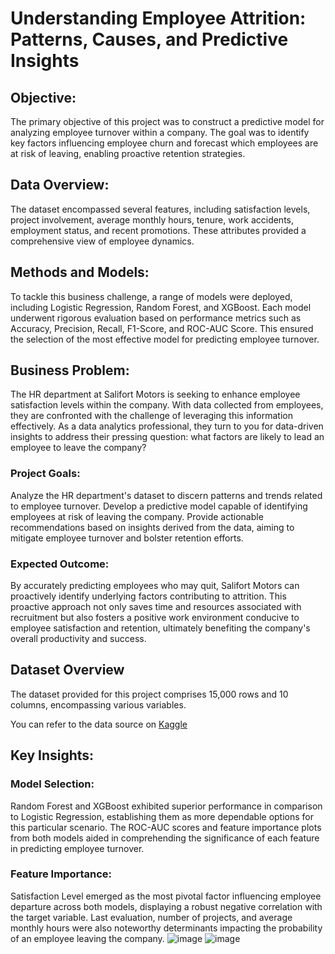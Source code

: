 # Understanding Employee Attrition: Patterns, Causes, and Predictive Insights

## Objective:
The primary objective of this project was to construct a predictive model for analyzing employee turnover within a company. The goal was to identify key factors influencing employee churn and forecast which employees are at risk of leaving, enabling proactive retention strategies.

## Data Overview:
The dataset encompassed several features, including satisfaction levels, project involvement, average monthly hours, tenure, work accidents, employment status, and recent promotions. These attributes provided a comprehensive view of employee dynamics.

## Methods and Models:
To tackle this business challenge, a range of models were deployed, including Logistic Regression, Random Forest, and XGBoost. Each model underwent rigorous evaluation based on performance metrics such as Accuracy, Precision, Recall, F1-Score, and ROC-AUC Score. This ensured the selection of the most effective model for predicting employee turnover.

## Business Problem:
The HR department at Salifort Motors is seeking to enhance employee satisfaction levels within the company. With data collected from employees, they are confronted with the challenge of leveraging this information effectively. As a data analytics professional, they turn to you for data-driven insights to address their pressing question: what factors are likely to lead an employee to leave the company?

### Project Goals:
Analyze the HR department's dataset to discern patterns and trends related to employee turnover.
Develop a predictive model capable of identifying employees at risk of leaving the company.
Provide actionable recommendations based on insights derived from the data, aiming to mitigate employee turnover and bolster retention efforts.

### Expected Outcome:
By accurately predicting employees who may quit, Salifort Motors can proactively identify underlying factors contributing to attrition. This proactive approach not only saves time and resources associated with recruitment but also fosters a positive work environment conducive to employee satisfaction and retention, ultimately benefiting the company's overall productivity and success.
## Dataset Overview
The dataset provided for this project  comprises 15,000 rows and 10 columns, encompassing various variables. 

You can refer to the data  source on [Kaggle](https://www.kaggle.com/datasets/mfaisalqureshi/hr-analytics-and-job-prediction?select=HR_comma_sep.csv)

## Key Insights:
  ### Model Selection:

Random Forest and XGBoost exhibited superior performance in comparison to Logistic Regression, establishing them as more dependable options for this particular scenario.
The ROC-AUC scores and feature importance plots from both models aided in comprehending the significance of each feature in predicting employee turnover.
  ### Feature Importance:

Satisfaction Level emerged as the most pivotal factor influencing employee departure across both models, displaying a robust negative correlation with the target variable.
Last evaluation, number of projects, and average monthly hours were also noteworthy determinants impacting the probability of an employee leaving the company.
![image](https://github.com/ZareClem/Employee-Attrition-Prediction-Model/assets/138980152/c63a12eb-abcb-43ec-9883-5ed1fc4b7921) ![image](https://github.com/ZareClem/Employee-Attrition-Prediction-Model/assets/138980152/4d8348e0-a684-4c1c-bffa-c6e4948af441)

